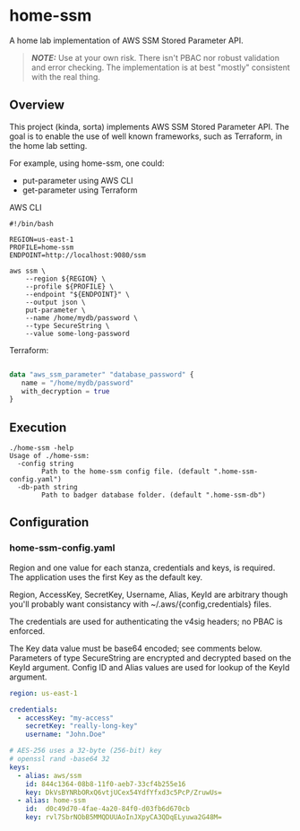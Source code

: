 # home-ssm

A home lab implementation of AWS SSM Stored Parameter API.

> **_NOTE:_** Use at your own risk. There isn't PBAC nor robust validation and error checking. The implementation is at best "mostly" consistent with the real thing.

## Overview

This project (kinda, sorta) implements AWS SSM Stored Parameter API. The goal is to enable the use of well known frameworks, such as Terraform, in the home lab setting.

For example, using home-ssm, one could: 
* put-parameter using AWS CLI 
* get-parameter using Terraform

AWS CLI

```shell
#!/bin/bash

REGION=us-east-1
PROFILE=home-ssm
ENDPOINT=http://localhost:9080/ssm

aws ssm \
    --region ${REGION} \
    --profile ${PROFILE} \
    --endpoint "${ENDPOINT}" \
    --output json \
    put-parameter \
    --name /home/mydb/password \
    --type SecureString \
    --value some-long-password

```

Terraform:

```terraform

data "aws_ssm_parameter" "database_password" {
   name = "/home/mydb/password"
   with_decryption = true
}

```

## Execution

```shell
./home-ssm -help
Usage of ./home-ssm:
  -config string
    	Path to the home-ssm config file. (default ".home-ssm-config.yaml")
  -db-path string
    	Path to badger database folder. (default ".home-ssm-db")
```

## Configuration

### home-ssm-config.yaml

Region and one value for each stanza, credentials and keys, is required. The application uses the first Key as the default key.

Region, AccessKey, SecretKey, Username, Alias, KeyId are arbitrary though you'll probably want consistancy with ~/.aws/{config,credentials} files. 

The credentials are used for authenticating the v4sig headers; no PBAC is enforced.

The Key data value must be base64 encoded; see comments below. Parameters of type SecureString are encrypted and decrypted based on the KeyId argument. Config ID and Alias values are used for lookup of the KeyId argument. 

```yaml
region: us-east-1

credentials:
  - accessKey: "my-access"
    secretKey: "really-long-key"
    username: "John.Doe"

# AES-256 uses a 32-byte (256-bit) key
# openssl rand -base64 32
keys:
  - alias: aws/ssm
    id: 844c1364-08b8-11f0-aeb7-33cf4b255e16
    key: DkVsBYNRbORxQ6vtjUCex54YdfYfxd3c5PcP/ZruwUs=
  - alias: home-ssm
    id:  d0c49d70-4fae-4a20-84f0-d03fb6d670cb
    key: rvl7SbrNObB5MMQDUUAoInJXpyCA3QDqELyuwa2G48M=

```
